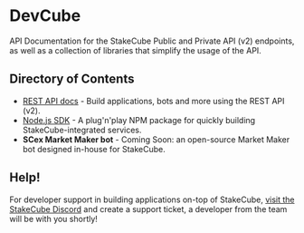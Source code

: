 # DevCube
API Documentation for the StakeCube Public and Private API (v2) endpoints, as well as a collection of libraries that simplify the usage of the API.

## Directory of Contents
- [REST API docs](https://github.com/stakecube/DevCube/blob/master/rest-api/README.md) - Build applications, bots and more using the REST API (v2).
- [Node.js SDK](https://github.com/stakecube/StakeCube-Node-SDK) - A plug'n'play NPM package for quickly building StakeCube-integrated services.
- **SCex Market Maker bot** - Coming Soon: an open-source Market Maker bot designed in-house for StakeCube.

## Help!
For developer support in building applications on-top of StakeCube, [visit the StakeCube Discord](https://discord.gg/buBjVpy) and create a support ticket, a developer from the team will be with you shortly!
